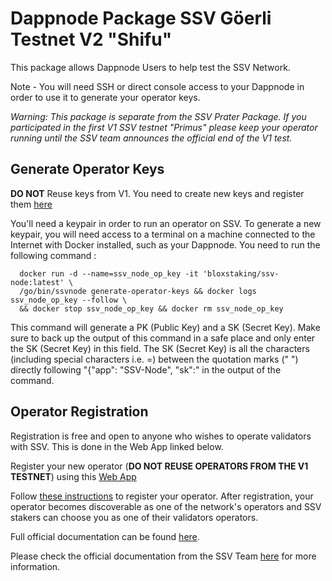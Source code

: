 # Dappnode Package SSV Göerli Testnet V2 "Shifu"

This package allows Dappnode Users to help test the SSV Network.

Note - You will need SSH or direct console access to your Dappnode in order to use it to generate your operator keys.

_Warning: This package is separate from the SSV Prater Package.
If you participated in the first V1 SSV testnet "Primus" please keep your operator running until the SSV team announces the official end of the V1 test._

## Generate Operator Keys

**DO NOT** Reuse keys from V1. You need to create new keys and register them [here](https://app.ssv.network/join/operator/register)

You'll need a keypair in order to run an operator on SSV. To generate a new keypair, you will need access to a terminal on a machine connected to the Internet with Docker installed, such as your Dappnode.  You need to run the following command :
      
      docker run -d --name=ssv_node_op_key -it 'bloxstaking/ssv-node:latest' \
      /go/bin/ssvnode generate-operator-keys && docker logs ssv_node_op_key --follow \
      && docker stop ssv_node_op_key && docker rm ssv_node_op_key
      
This command will generate a PK (Public Key) and a SK (Secret Key). Make sure to back up the output of this command in a safe place and only enter the SK (Secret Key) in this field.  The SK (Secret Key) is all the characters (including special characters i.e. =) between the quotation marks (" ") directly following "{"app": "SSV-Node", "sk":"  in the output of the command.
      
## Operator Registration

Registration is free and open to anyone who wishes to operate validators with SSV. This is done in the Web App linked below.

Register your new operator (**DO NOT REUSE OPERATORS FROM THE V1 TESTNET**) using this [Web App](https://app.ssv.network/join/operator/register)

Follow [these instructions](https://docs.ssv.network/run-a-node/operator-node/registration) to register your operator.
After registration, your operator becomes discoverable as one of the network's operators and SSV stakers can choose you as one of their validators operators.

Full official documentation can be found [here](https://docs.ssv.network/learn/introduction).

Please check the official documentation from the SSV Team [here](https://docs.ssv.network/run-a-node/operator-node/installation#generate-operator-keys) for more information.
